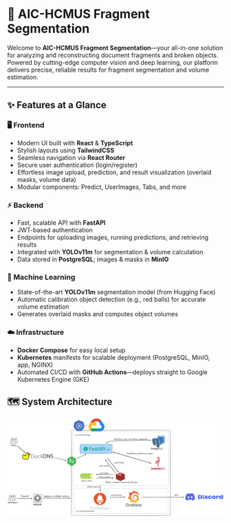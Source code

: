 # 🚀 AIC-HCMUS Fragment Segmentation

Welcome to **AIC-HCMUS Fragment Segmentation**—your all-in-one solution for analyzing and reconstructing document fragments and broken objects. Powered by cutting-edge computer vision and deep learning, our platform delivers precise, reliable results for fragment segmentation and volume estimation.

---

## ✨ Features at a Glance

### 🖥️ Frontend
- Modern UI built with **React** & **TypeScript**
- Stylish layouts using **TailwindCSS**
- Seamless navigation via **React Router**
- Secure user authentication (login/register)
- Effortless image upload, prediction, and result visualization (overlaid masks, volume data)
- Modular components: Predict, UserImages, Tabs, and more

### ⚡ Backend
- Fast, scalable API with **FastAPI**
- JWT-based authentication
- Endpoints for uploading images, running predictions, and retrieving results
- Integrated with **YOLOv11m** for segmentation & volume calculation
- Data stored in **PostgreSQL**; images & masks in **MinIO**

### 🤖 Machine Learning
- State-of-the-art **YOLOv11m** segmentation model (from Hugging Face)
- Automatic calibration object detection (e.g., red balls) for accurate volume estimation
- Generates overlaid masks and computes object volumes

### ☁️ Infrastructure
- **Docker Compose** for easy local setup
- **Kubernetes** manifests for scalable deployment (PostgreSQL, MinIO, app, NGINX)
- Automated CI/CD with **GitHub Actions**—deploys straight to Google Kubernetes Engine (GKE)


## 🗺️ System Architecture

![System Architecture Diagram](assets/app-architecture.jpg)
